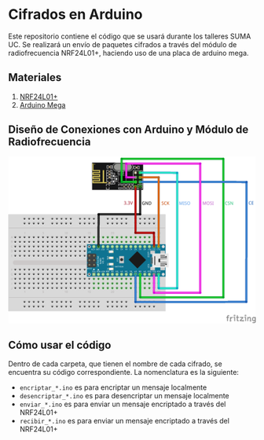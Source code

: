 # Cifrados en Arduino

Este repositorio contiene el código que se usará durante los talleres SUMA UC. Se realizará un envío de paquetes cifrados a través del módulo de radiofrecuencia NRF24L01+, haciendo uso de una placa de arduino mega.


## Materiales

1. [NRF24L01+](https://www.amazon.com/-/es/Transmisión-E34-2G4D27D-Transceptor-inalámbrico-inteligente/dp/B09MVV8XBX?th=1)
2. [Arduino Mega](https://arduino.cl/arduino-mega-2560/)


## Diseño de Conexiones con Arduino y Módulo de Radiofrecuencia

![connection](conn.png)


## Cómo usar el código

Dentro de cada carpeta, que tienen el nombre de cada cifrado, se encuentra su código correspondiente. La nomenclatura es la siguiente:

- `encriptar_*.ino` es para encriptar un mensaje localmente
- `desencriptar_*.ino` es para desencriptar un mensaje localmente
- `enviar_*.ino` es para enviar un mensaje encriptado a través del NRF24L01+
- `recibir_*.ino` es para enviar un mensaje encriptado a través del NRF24L01+
